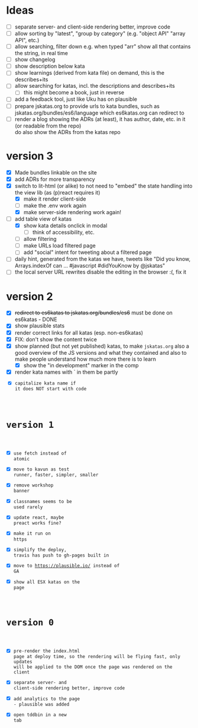 # Ideas

- [ ] separate server- and client-side rendering better, improve code
- [ ] allow sorting by "latest", "group by category" (e.g. "object API" "array API", etc.)
- [ ] allow searching, filter down e.g. when typed "arr" show all that contains the string, in real time
- [ ] show changelog
- [ ] show description below kata
- [ ] show learnings (derived from kata file) on demand, this is the describes+its
- [ ] allow searching for katas, incl. the descriptions and describes+its
  - [ ] this might become a book, just in reverse   
- [ ] add a feedback tool, just like Uku has on plausible        
- [ ] prepare jskatas.org to provide urls to kata bundles, such as jskatas.org/bundles/es6/language which es6katas.org
      can redirect to
- [ ] render a blog showing the ADRs (at least), it has author, date, etc. in it (or readable from the repo)  
      do also show the ADRs from the katas repo    

# version 3
- [x] Made bundles linkable on the site
- [x] add ADRs for more transparency
- [x] switch to lit-html (or alike) to not need to "embed" the state handling into the view lib (as (p)react requires it)
  - [x] make it render client-side
  - [ ] make the .env work again
  - [x] make server-side rendering work again!
- [ ] add table view of katas
  - [x] show kata details onclick in modal 
    - [ ] think of accessibility, etc.
  - [ ] allow filtering
  - [ ] make URLs load filtered page
  - [ ] add "social" intent for tweeting about a filtered page
- [ ] daily hint, generated from the katas we have, tweets like "Did you know, Arrays.indexOf can ... #javascript #didYouKnow by @jskatas"
- [ ] the local server URL rewrites disable the editing in the browser :(, fix it

# version 2
- [x] ~~redirect to es6katas to jskatas.org/bundles/es6~~ must be done on es6katas - DONE
- [x] show plausible stats
- [x] render correct links for all katas (esp. non-es6katas)
- [x] FIX: don't show the content twice
- [x] show planned (but not yet published) katas, to make `jskatas.org` also a good overview of the JS versions and what they contained
      and also to make people understand how much more there is to learn
  - [x] show the "in development" marker in the <Kata> comp
- [x] render kata names with ` in them be partly <code>
- [x] capitalize kata name if it does NOT start with code  

# version 1
- [x] use fetch instead of atomic
- [x] move to kavun as test runner, faster, simpler, smaller
- [x] remove workshop banner
- [x] classnames seems to be used rarely
- [x] update react, maybe preact works fine?
- [x] make it run on https
- [x] simplify the deploy, travis has push to gh-pages built in
- [x] move to https://plausible.io/ instead of GA
- [x] show all ESX katas on the page

# version 0 
- [x] pre-render the index.html page at deploy time, so the rendering will be flying fast, only updates 
      will be applied to the DOM once the page was rendered on the client
- [x] separate server- and client-side rendering better, improve code
- [x] add analytics to the page - plausible was added
- [x] open tddbin in a new tab
